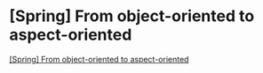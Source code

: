 # [Spring] From object-oriented to aspect-oriented
[[Spring] From object-oriented to aspect-oriented](https://aiwithcloud.com/2022/09/16/spring_from_object_oriented_to_aspect_oriented/)